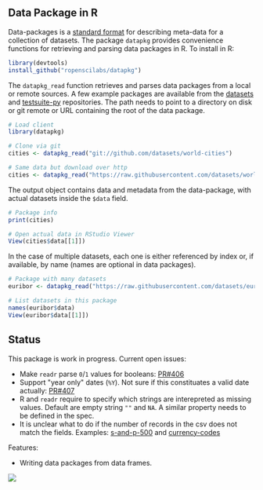 ## Data Package in R

Data-packages is a [standard format](http://frictionlessdata.io/data-packages/) for describing meta-data for a collection of datasets. The package `datapkg` provides convenience functions for retrieving and parsing data packages in R. To install in R:

```r
library(devtools)
install_github("ropenscilabs/datapkg")
```

The `datapkg_read` function retrieves and parses data packages from a local or remote sources. A few example packages are available from the [datasets](https://github.com/datasets) and [testsuite-py](https://github.com/frictionlessdata/testsuite-py) repositories. The path needs to point to a directory on disk or git remote or URL containing the root of the data package.

```r
# Load client
library(datapkg)

# Clone via git
cities <- datapkg_read("git://github.com/datasets/world-cities")

# Same data but download over http
cities <- datapkg_read("https://raw.githubusercontent.com/datasets/world-cities/master")
```

The output object contains data and metadata from the data-package, with actual datasets inside the `$data` field.

```r
# Package info
print(cities)

# Open actual data in RStudio Viewer
View(cities$data[[1]])
```

In the case of multiple datasets, each one is either referenced by index or, if available, by name (names are optional in data packages).

```r
# Package with many datasets
euribor <- datapkg_read("https://raw.githubusercontent.com/datasets/euribor/master")

# List datasets in this package
names(euribor$data)
View(euribor$data[[1]])
```

## Status

This package is work in progress. Current open issues:

 - Make `readr` parse `0`/`1` values for booleans: [PR#406](https://github.com/hadley/readr/pull/406)
 - Support "year only" dates (`%Y`). Not sure if this constituates a valid date actually: [PR#407](https://github.com/hadley/readr/pull/407)
 - R and `readr` require to specify which strings are interepreted as missing values. Default are empty string `""` and `NA`. A similar property needs to be defined in the spec.
 - It is unclear what to do if the number of records in the csv does not match the fields. Examples: [s-and-p-500](https://github.com/datasets/s-and-p-500) and [currency-codes](https://raw.githubusercontent.com/frictionlessdata/testsuite-py/master/datasets/currency-codes)

Features:

 - Writing data packages from data frames. 

[![](http://ropensci.org/public_images/github_footer.png)](http://ropensci.org)
